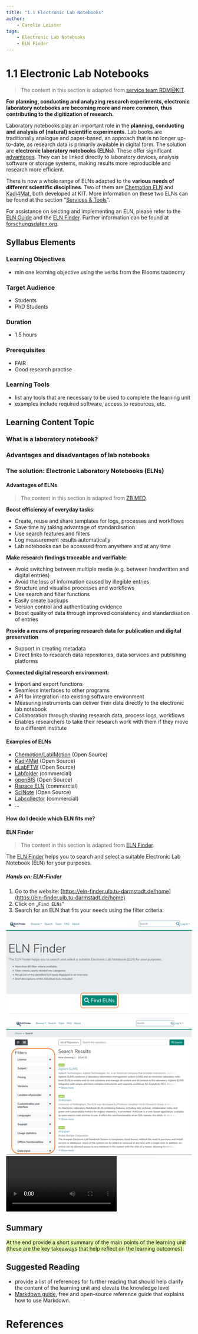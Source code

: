 ```yaml
---
title: "1.1 Electronic Lab Notebooks"
author: 
    - Carolin Leister
tags: 
    - Electronic Lab Notebooks
    - ELN Finder
---
```


# 1.1 Electronic Lab Notebooks

>The content in this section is adapted from [service team RDM@KIT](https://www.rdm.kit.edu/english/researchdata_rdm_eln.php).

**For planning, conducting and analyzing research experiments, electronic laboratory notebooks are becoming more and more common, thus contributing to the digitization of research.**

Laboratory notebooks play an important role in the **planning, conducting and analysis of (natural) scientific experiments**. Lab books are traditionally analogue and paper-based, an approach that is no longer up-to-date, as research data is primarily available in digital form. The solution are **electronic laboratory notebooks (ELNs)**. These offer significant [advantages](https://www.publisso.de/en/research-data-management/rd-documenting/benefits-of-an-eln). They can be linked directly to laboratory devices, analysis software or storage systems, making results more reproducible and research more efficient.

There is now a whole range of ELNs adapted to the **various needs of different scientific disciplines**. Two of them are [Chemotion ELN](https://chemotion.net/) and [Kadi4Mat](https://kadi.iam.kit.edu/), both developed at KIT. More information on these two ELNs can be found at the section "[Services & Tools](https://www.rdm.kit.edu/english/servicestools.php)".

For assistance on selcting and implementing an ELN, please refer to the [ELN Guide](https://doi.org/10.4126/FRL01-006425772) and the [ELN Finder](https://eln-finder.ulb.tu-darmstadt.de/home). Further information can be found at [forschungsdaten.org](https://www.forschungsdaten.org/index.php/Elektronische_Laborb%C3%BCcher).

## Syllabus Elements

### Learning Objectives
- min one learning objective using the verbs from the Blooms taxonomy

### Target Audience
- Students
- PhD Students

### Duration
- 1.5 hours

### Prerequisites
- FAIR
- Good research practise

### Learning Tools

- list any tools that are necessary to be used to complete the learning unit
- examples include required software, access to resources, etc.

## Learning Content Topic

### What is a laboratory notebook?

### Advantages and disadvantages of lab notebooks

### The solution: Electronic Laboratory Notebooks (ELNs)

#### Advantages of ELNs

>The content in this section is adapted from [ZB MED](https://www.publisso.de/en/research-data-management/rd-documenting/benefits-of-an-eln).

**Boost efficiency of everyday tasks:**

- Create, reuse and share templates for logs, processes and workflows
- Save time by taking advantage of standardisation
- Use search features and filters
- Log measurement results automatically
- Lab notebooks can be accessed from anywhere and at any time

**Make research findings traceable and verifiable:**

- Avoid switching between multiple media (e.g. between handwritten and digital entries)
- Avoid the loss of information caused by illegible entries
- Structure and visualise processes and workflows
- Use search and filter functions
- Easily create backups
- Version control and authenticating evidence
- Boost quality of data through improved consistency and standardisation of entries

**Provide a means of preparing research data for publication and digital preservation**

- Support in creating metadata
- Direct links to research data repositories, data services and publishing platforms

**Connected digital research environment:**

- Import and export functions
- Seamless interfaces to other programs
- API for integration into existing software environment
- Measuring instruments can deliver their data directly to the electronic lab notebook
- Collaboration through sharing research data, process logs, workflows
- Enables researchers to take their research work with them if they move to a different institute

#### Examples of ELNs

- [Chemotion/LabIMotion](https://chemotion.net) (Open Source)
- [Kadi4Mat](https://kadi.iam.kit.edu/) (Open Source)
- [eLabFTW](https://www.elabftw.net/) (Open Source)
- [Labfolder](https://www.labfolder.com) (commercial)
- [openBIS](https://openbis.ch) (Open Source)
- [Rspace ELN](https://www.researchspace.com/) (commercial)
- [SciNote](https://www.scinote.net/) (Open Source)
- [Labcollector](https://labcollector.com/) (commercial)
- ...

#### How do I decide which ELN fits me?

#### ELN Finder

>The content in this section is adapted from [ELN Finder](https://eln-finder.ulb.tu-darmstadt.de/home).

The [ELN Finder](https://eln-finder.ulb.tu-darmstadt.de/home) helps you to search and select a suitable Electronic Lab Notebook (ELN) for your purposes.

##### Hands on: ELN-Finder

1. Go to the website: [https://eln-finder.ulb.tu-darmstadt.de/home](https://eln-finder.ulb.tu-darmstadt.de/home)
2. Click on „`Find ELNs`“
3. Search for an ELN that fits your needs using the filter criteria.

![Hands on: ELN Finder: Click on "Find ELNs"](attachments/ELN_Finder_01.png)
![](attachments/ELN_Finder_02.png)
![Video on how to use the ELN Finder](attachments/ELN_Finder_Video.mp4)
## Summary

<span style="background:rgba(205, 244, 105, 0.55)">At the end provide a short summary of the main points of the learning unit (these are the key takeaways that help reflect on the learning outcomes).</span>

## Suggested Reading
- provide a list of references for further reading that should help clarify the content of the learning unit and elevate the knowledge level
- [Markdown guide](https://www.markdownguide.org/), free and open-source reference guide that explains how to use Markdown.

# References



